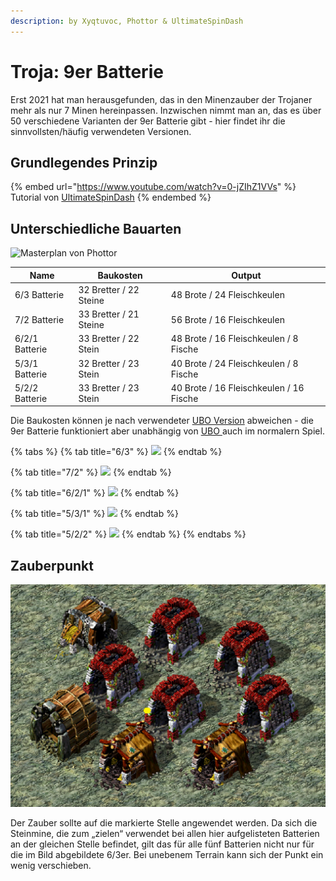 ```yaml
---
description: by Xyqtuvoc, Phottor & UltimateSpinDash
---
```


# Troja: 9er Batterie

Erst 2021 hat man herausgefunden, das in den Minenzauber der Trojaner mehr als nur 7 Minen hereinpassen. Inzwischen nimmt man an, das es über 50 verschiedene Varianten der 9er Batterie gibt - hier findet ihr die sinnvollsten/häufig verwendeten Versionen.&#x20;

## Grundlegendes Prinzip

{% embed url="https://www.youtube.com/watch?v=0-jZIhZ1VVs" %}
Tutorial von [UltimateSpinDash](https://www.youtube.com/channel/UCXRXmtOKDS3iX2QJDCffwLA)
{% endembed %}

## Unterschiedliche Bauarten

![Masterplan von Phottor](../.gitbook/assets/9er\_Masterbauplan.png)



| Name           | Baukosten              | Output                                  |
| -------------- | ---------------------- | --------------------------------------- |
| 6/3 Batterie   | 32 Bretter / 22 Steine | 48 Brote / 24 Fleischkeulen             |
| 7/2 Batterie   | 33 Bretter / 21 Steine | 56 Brote / 16 Fleischkeulen             |
| 6/2/1 Batterie | 33 Bretter / 22 Stein  | 48 Brote / 16 Fleischkeulen / 8 Fische  |
| 5/3/1 Batterie | 32 Bretter / 23 Stein  | 40 Brote / 24 Fleischkeulen / 8 Fische  |
| 5/2/2 Batterie | 33 Bretter / 23 Stein  | 40 Brote / 16 Fleischkeulen / 16 Fische |

Die Baukosten können je nach verwendeter [UBO Version](../multiplayer/ultimate-balance-overhaul.md) abweichen - die 9er Batterie funktioniert aber unabhängig von [UBO ](../multiplayer/ultimate-balance-overhaul.md)auch im normalern Spiel.&#x20;

{% tabs %}
{% tab title="6/3" %}
![](../.gitbook/assets/Bauplan\_6.3\_umbau.png)
{% endtab %}

{% tab title="7/2" %}
![](../.gitbook/assets/Bauplan\_7.2.png)
{% endtab %}

{% tab title="6/2/1" %}
![](../.gitbook/assets/Bauplan\_6.2.1\_b.png)
{% endtab %}

{% tab title="5/3/1" %}
![](../.gitbook/assets/Bauplan\_5.3.1\_b.png)
{% endtab %}

{% tab title="5/2/2" %}
![](../.gitbook/assets/Bauplan\_5.2.2.png)
{% endtab %}
{% endtabs %}

## Zauberpunkt

![](../.gitbook/assets/Zielmine.png)

Der Zauber sollte auf die markierte Stelle angewendet werden. Da sich die Steinmine, die  zum „zielen“ verwendet bei allen hier aufgelisteten Batterien an der gleichen Stelle befindet,  gilt das für alle fünf Batterien nicht nur für die im Bild abgebildete 6/3er. Bei unebenem  Terrain kann sich der Punkt ein wenig verschieben.

